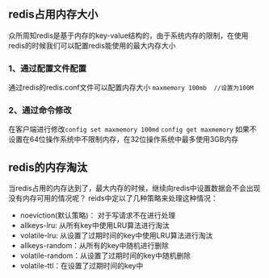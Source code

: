 ## redis占用内存大小
众所周知redis是基于内存的key-value结构的，由于系统内存的限制，在使用redis的时候我们可以配置redis能使用的最大内存大小

### 1、通过配置文件配置
通过redis的redis.conf文件可以配置内存大小 
`maxmemory 100mb  //设置为100M`

### 2、通过命令修改
在客户端进行修改`config set maxmemory 100md`  `config get maxmemory`
如果不设置在64位操作系统中不限制内存，在32位操作系统中最多使用3GB内存

## redis的内存淘汰
当redis占用的内存达到了，最大内存的时候，继续向redis中设置数据会不会出现没有内存可用的情况呢？
reids中定以了几种策略来处理这种情况：

- noeviction(默认策略)： 对于写请求不在进行处理
- allkeys-lru: 从所有key中使用LRU算法进行淘汰
- volatile-lru: 从设置了过期时间的key中使用LRU算法进行淘汰
- allkeys-random：从所有的key中随机进行删除
- volatile-random：从设置了过期时间的key中随机删除
- volatile-ttl：在设置了过期时间的key中
